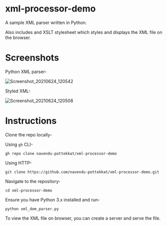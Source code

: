 # xml-processor-demo

A sample XML parser written in Python.

Also includes and XSLT stylesheet which styles and displays the XML file on the browser.

# Screenshots

Python XML parser-

![Screenshot_20210624_120542](https://user-images.githubusercontent.com/49474499/123214241-96a59c80-d4e4-11eb-80b8-1dd6e390ec9c.png)

Styled XML-

![Screenshot_20210624_120508](https://user-images.githubusercontent.com/49474499/123214249-986f6000-d4e4-11eb-988a-e61b56344d9f.png)


# Instructions

Clone the repo locally-

Using `gh` CLI-

```
gh repo clone navendu-pottekkat/xml-processor-demo
```

Using HTTP-

```
git clone https://github.com/navendu-pottekkat/xml-processor-demo.git
```

Navigate to the repository-

```
cd xml-processor-demo
```

Ensure you have Python 3.x installed and run-

```
python xml_dom_parser.py
```

To view the XML file on browser, you can create a server and serve the file.

